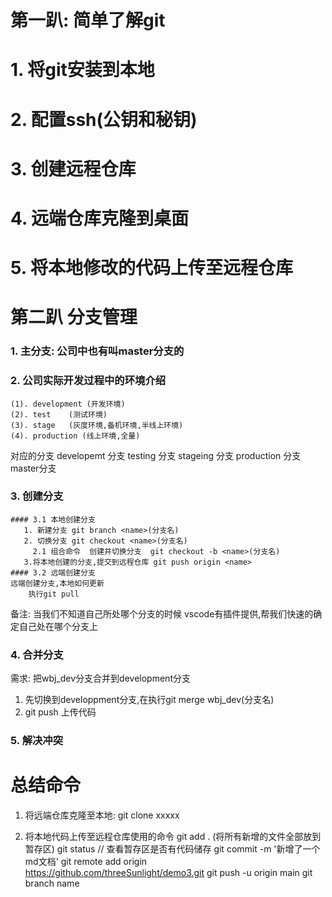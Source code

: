 
# 第一趴: 简单了解git

# 1. 将git安装到本地
# 2. 配置ssh(公钥和秘钥)
# 3. 创建远程仓库
# 4. 远端仓库克隆到桌面
# 5. 将本地修改的代码上传至远程仓库


# 第二趴  分支管理
### 1. 主分支: 公司中也有叫master分支的
### 2. 公司实际开发过程中的环境介绍
    (1). development (开发环境)
    (2). test    (测试环境)
    (3). stage   (灰度环境,备机环境,半线上环境)
    (4). production (线上环境,全量)
对应的分支
  developemt 分支
  testing  分支
  stageing 分支
  production 分支
  master分支

### 3. 创建分支
    #### 3.1 本地创建分支
       1. 新建分支 git branch <name>(分支名)
       2. 切换分支 git checkout <name>(分支名)
         2.1 组合命令  创建并切换分支  git checkout -b <name>(分支名)
       3.将本地创建的分支,提交到远程仓库 git push origin <name>
    #### 3.2 远端创建分支
    远端创建分支,本地如何更新
        执行git pull
备注: 当我们不知道自己所处哪个分支的时候  vscode有插件提供,帮我们快速的确定自己处在哪个分支上


### 4. 合并分支
 需求: 把wbj_dev分支合并到development分支
 1. 先切换到developpment分支,在执行git merge wbj_dev(分支名)
 2. git push 上传代码

### 5. 解决冲突





# 总结命令
 1. 将远端仓库克隆至本地:
     git clone xxxxx

 2. 将本地代码上传至远程仓库使用的命令
    git add . (将所有新增的文件全部放到暂存区)
    git status // 查看暂存区是否有代码储存
    git commit -m '新增了一个md文档'
    git remote add origin https://github.com/threeSunlight/demo3.git
    git push -u origin main
    git branch name
